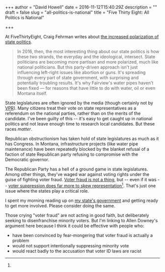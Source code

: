 +++
author = "David Howell"
date = 2016-11-12T15:40:29Z
description = ""
draft = false
slug = "all-politics-is-national"
title = "Five Thirty Eight: All Politics is National"

+++


At FiveThirtyEight, Craig Fehrman writes about [the increased polarization of state politics][1].

> In 2016, then, the most interesting thing about our state politics is how these two strands, the everyday and the ideological, intersect. State politicians are becoming more partisan and more polarized, much like national politicians. But this party-driven approach isn't just influencing left-right issues like abortion or guns. It's spreading through every part of state government, with surprising and potentially troubling results. It's why Fairview's water pipes haven't been fixed — for reasons that have little to do with water, oil or even Montana itself.

State legislatures are often ignored by the media (though certainly not by [VPR][2]). Many citizens treat their vote on state representatives as a referendum on the national parties, rather than on the merits of the candidate. I've been guilty of this -- it's easy to get caught up in national politics and not leave enough time to research local candidates. But these races _matter_.

Republican obstructionism has taken hold of state legislatures as much as it has Congress. In Montana, infrastructure projects (like water pipe maintenance) have been repeatedly blocked by the blanket refusal of a faction of state Republican party refusing to compromise with the Democratic governor.

The Republican Party has a hell of a ground game in state legislatures. Among other things, they've waged war against voting rights under the guise of fighting voter fraud. [Voter fraud is not a thing][3], but -- even if it was -- [voter suppression does far more to skew representation][4][^1]. That's just one issue where the states play a critical role.

I spent my morning reading up on [my state's government][5] and getting ready to get more involved. Please consider doing the same.

[^1]:

  Those crying "voter fraud" are not acting in good faith, but deliberately seeking to disenfranchise minority voters. But I'm linking to Allen Downey's argument here because I think it could be effective with people who:

  - have been convinced by fear-mongering that voter fraud is actually a problem
  - would not support intentionally suppressing minority vote
  - would react badly to the accusation that voter ID laws are racist

[1]: http://fivethirtyeight.com/features/all-politics-is-national/
[2]: http://digital.vpr.net/topic/vermont-legislature
[3]: http://www.nytimes.com/2014/06/11/upshot/vote-fraud-is-rare-but-myth-is-widespread.html
[4]: http://allendowney.blogspot.com/2016/11/election-day-finally.html
[5]: https://en.wikipedia.org/wiki/Government_of_Vermont

